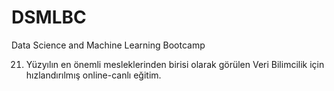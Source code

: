 # DSMLBC
Data Science and Machine Learning Bootcamp


21. Yüzyılın en önemli mesleklerinden birisi olarak görülen Veri Bilimcilik için hızlandırılmış online-canlı eğitim.
